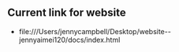 ## Current link for website 
* file:///Users/jennycampbell/Desktop/website--jennyaimei120/docs/index.html 
